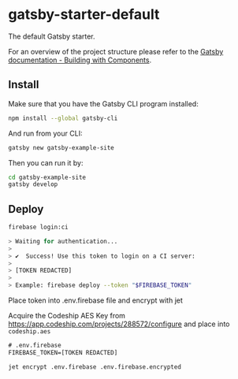 # gatsby-starter-default
The default Gatsby starter.

For an overview of the project structure please refer to the [Gatsby documentation - Building with Components](https://www.gatsbyjs.org/docs/building-with-components/).

## Install

Make sure that you have the Gatsby CLI program installed:
```sh
npm install --global gatsby-cli
```

And run from your CLI:
```sh
gatsby new gatsby-example-site
```

Then you can run it by:
```sh
cd gatsby-example-site
gatsby develop
```

## Deploy


```bash
firebase login:ci

> Waiting for authentication...
>
> ✔  Success! Use this token to login on a CI server:
>
> [TOKEN REDACTED]
>
> Example: firebase deploy --token "$FIREBASE_TOKEN"
```

Place token into .env.firebase file and encrypt with jet

Acquire the Codeship AES Key from https://app.codeship.com/projects/288572/configure and place into `codeship.aes`


```txt
# .env.firebase
FIREBASE_TOKEN=[TOKEN REDACTED]
```

```bash
jet encrypt .env.firebase .env.firebase.encrypted
```
